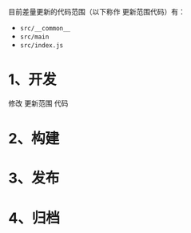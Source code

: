 
目前差量更新的代码范围（以下称作 更新范围代码）有：
- `src/__common__`
- `src/main`
- `src/index.js`
# 1、开发

修改 更新范围 代码
# 2、构建


# 3、发布


# 4、归档